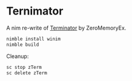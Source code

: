 # Ternimator
A nim re-write of [Terminator](https://github.com/ZeroMemoryEx/Terminator/) by ZeroMemoryEx.

```sh
nimble install winim
nimble build
```

Cleanup:
```sh
sc stop zTerm
sc delete zTerm
```
